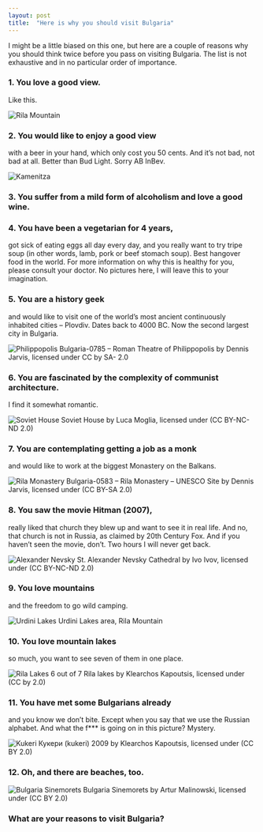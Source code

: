 ```yaml
---
layout: post
title:  "Here is why you should visit Bulgaria"
---
```

I might be a little biased on this one, but here are a couple of reasons why you should think twice before you pass on visiting Bulgaria. The list is not exhaustive and in no particular order of importance.

### 1. You love a good view.

Like this.

![Rila Mountain](/assets/images/here-is-why-you-should-visit-bulgaria/rila.jpg)

### 2. You would like to enjoy a good view

with a beer in your hand, which only cost you 50 cents. And it’s not bad, not bad at all. Better than Bud Light. Sorry AB InBev.

![Kamenitza](/assets/images/here-is-why-you-should-visit-bulgaria/kamenitza.jpg)

### 3. You suffer from a mild form of alcoholism and love a good wine.

### 4. You have been a vegetarian for 4 years,

got sick of eating eggs all day every day, and you really want to try tripe soup (in other words, lamb, pork or beef stomach soup). Best hangover food in the world. For more information on why this is healthy for you, please consult your doctor. No pictures here, I will leave this to your imagination.

### 5. You are a history geek

and would like to visit one of the world’s most ancient continuously inhabited cities – Plovdiv. Dates back to 4000 BC. Now the second largest city in Bulgaria.

![Philippopolis](/assets/images/here-is-why-you-should-visit-bulgaria/philippopolis.jpg)
Bulgaria-0785 – Roman Theatre of Philippopolis by Dennis Jarvis, licensed under CC by SA- 2.0

### 6. You are fascinated by the complexity of communist architecture.

I find it somewhat romantic.

![Soviet House](/assets/images/here-is-why-you-should-visit-bulgaria/soviet_house.jpg)
Soviet House by Luca Moglia, licensed under (CC BY-NC-ND 2.0)

### 7. You are contemplating getting a job as a monk

and would like to work at the biggest Monastery on the Balkans.

![Rila Monastery](/assets/images/here-is-why-you-should-visit-bulgaria/monastery.jpg)
Bulgaria-0583 – Rila Monastery – UNESCO Site by Dennis Jarvis, licensed under (CC BY-SA 2.0)

### 8. You saw the movie Hitman (2007),

really liked that church they blew up and want to see it in real life. And no, that church is not in Russia, as claimed by 20th Century Fox. And if you haven’t seen the movie, don’t. Two hours I will never get back.

![Alexander Nevsky](/assets/images/here-is-why-you-should-visit-bulgaria/nevsky.jpg)
St. Alexander Nevsky Cathedral by Ivo Ivov, licensed under (CC BY-NC-ND 2.0)

### 9. You love mountains

and the freedom to go wild camping.

![Urdini Lakes](/assets/images/here-is-why-you-should-visit-bulgaria/urdini.jpg)
Urdini Lakes area, Rila Mountain

### 10. You love mountain lakes

so much, you want to see seven of them in one place.

![Rila Lakes](/assets/images/here-is-why-you-should-visit-bulgaria/lakes.jpg)
6 out of 7 Rila lakes by Klearchos Kapoutsis, licensed under (CC by 2.0)

### 11. You have met some Bulgarians already

and you know we don’t bite. Except when you say that we use the Russian alphabet. And what the f*** is going on in this picture? Mystery.

![Kukeri](/assets/images/here-is-why-you-should-visit-bulgaria/kukeri.jpg)
Кукери (kukeri) 2009 by Klearchos Kapoutsis, licensed under (CC BY 2.0)

### 12. Oh, and there are beaches, too.

![Bulgaria Sinemorets](/assets/images/here-is-why-you-should-visit-bulgaria/beach.jpg)
Bulgaria Sinemorets by Artur Malinowski, licensed under (CC BY 2.0)

### What are your reasons to visit Bulgaria?
